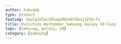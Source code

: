 ```yaml
---
author: tokodab
type: product
featimg: 1AyCq3eIwL2D5eppMAJG67Qmnj1DTprfv
title: Evolution Warhammer Samsung Galaxy S9 Case
tags: [samsung, galaxy, s9]
category: [samsung]
---
```

